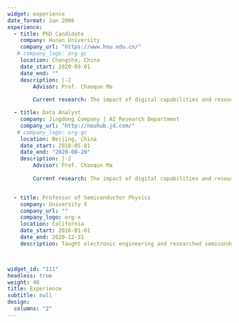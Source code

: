 ```yaml
---
widget: experience
date_format: Jan 2006
experience:
  - title: PhD Candidate
    company: Hunan University
    company_url: "https://www.hnu.edu.cn/"
   # company_logo: org-gc
    location: Changsha, China
    date_start: 2020-09-01
    date_end: ""
    description: |-2
        Advisor: Prof. Chaoqun Ma
        
        Current research: The impact of digital capabilities and resource synergy on breakthrough innovation in the digital economy

  - title: Data Analyst
    company: Jingdong Company | AI Research Department
    company_url: "http://neuhub.jd.com/"
   # company_logo: org-gc
    location: Beijing, China
    date_start: 2018-05-01
    date_end: "2020-08-20"
    description: |-2
        Advisor: Prof. Chaoqun Ma
        
        Current research: The impact of digital capabilities and resource synergy on breakthrough innovation in the digital economy


  - title: Professor of Semiconductor Physics
    company: University X
    company_url: ""
    company_logo: org-x
    location: California
    date_start: 2016-01-01
    date_end: 2020-12-31
    description: Taught electronic engineering and researched semiconductor physics.



widget_id: "111"
headless: true
weight: 40
title: Experience
subtitle: null
design:
  columns: "2"
---
```


